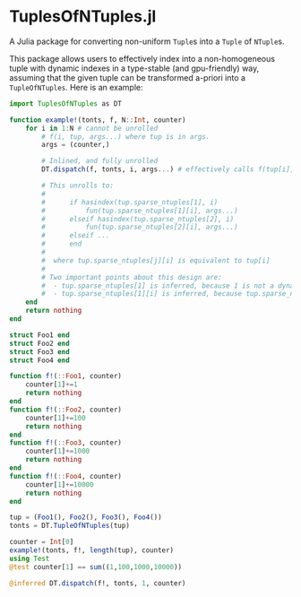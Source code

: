 # TuplesOfNTuples.jl

A Julia package for converting non-uniform `Tuple`s into a `Tuple` of `NTuple`s.

This package allows users to effectively index into a non-homogeneous tuple with dynamic indexes in a type-stable (and gpu-friendly) way, assuming that the given tuple can be transformed a-priori into a `TupleOfNTuples`. Here is an example:

```julia
import TuplesOfNTuples as DT

function example!(tonts, f, N::Int, counter)
    for i in 1:N # cannot be unrolled
        # f(i, tup, args...) where tup is in args.
        args = (counter,)

        # Inlined, and fully unrolled
        DT.dispatch(f, tonts, i, args...) # effectively calls f(tup[i], args...)

        # This unrolls to:
        #
        #      if hasindex(tup.sparse_ntuples[1], i)
        #          fun(tup.sparse_ntuples[1][i], args...)
        #      elseif hasindex(tup.sparse_ntuples[2], i)
        #          fun(tup.sparse_ntuples[2][i], args...)
        #      elseif ...
        #      end
        #
        #  where tup.sparse_ntuples[j][i] is equivalent to tup[i]
        #
        # Two important points about this design are:
        #  - tup.sparse_ntuples[1] is inferred, because 1 is not a dynamic index
        #  - tup.sparse_ntuples[1][i] is inferred, because tup.sparse_ntuples[1] an NTuple
    end
    return nothing
end

struct Foo1 end
struct Foo2 end
struct Foo3 end
struct Foo4 end

function f!(::Foo1, counter)
    counter[1]+=1
    return nothing
end
function f!(::Foo2, counter)
    counter[1]+=100
    return nothing
end
function f!(::Foo3, counter)
    counter[1]+=1000
    return nothing
end
function f!(::Foo4, counter)
    counter[1]+=10000
    return nothing
end

tup = (Foo1(), Foo2(), Foo3(), Foo4())
tonts = DT.TupleOfNTuples(tup)

counter = Int[0]
example!(tonts, f!, length(tup), counter)
using Test
@test counter[1] == sum((1,100,1000,10000))

@inferred DT.dispatch(f!, tonts, 1, counter)
```
